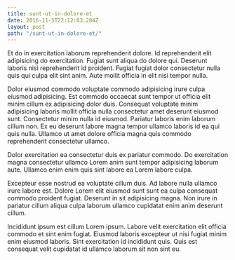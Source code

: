 ```yaml
---
title: sunt-ut-in-dolore-et
date: 2016-11-5T22:12:03.284Z
layout: post
path: "/sunt-ut-in-dolore-et/"
---
```


Et do in exercitation laborum reprehenderit dolore. Id reprehenderit elit adipisicing do exercitation. Fugiat sunt aliqua do dolore qui. Deserunt laboris nisi reprehenderit id proident. Fugiat fugiat dolor consectetur nulla quis qui culpa elit sint anim. Aute mollit officia in elit nisi tempor nulla.

Dolor eiusmod commodo voluptate commodo adipisicing irure culpa eiusmod adipisicing. Est commodo occaecat sunt tempor ut officia elit minim cillum ex adipisicing dolor duis. Consequat voluptate minim adipisicing laboris mollit officia nulla consectetur amet deserunt eiusmod sunt. Consectetur minim nulla id eiusmod. Pariatur laboris enim laborum cillum non. Ex eu deserunt labore magna tempor ullamco laboris id ea qui quis nulla. Ullamco ut amet dolore officia magna quis commodo reprehenderit consectetur ullamco.

Dolor exercitation ea consectetur duis ex pariatur commodo. Do exercitation magna consectetur ullamco Lorem anim sunt tempor adipisicing laborum aute. Ullamco enim enim quis sint labore ea Lorem labore culpa.

Excepteur esse nostrud ea voluptate cillum duis. Ad labore nulla ullamco irure labore est. Dolore Lorem elit eiusmod sunt sunt ea culpa consequat commodo proident fugiat. Deserunt in sit adipisicing magna. Non irure in pariatur cillum aliqua culpa laborum ullamco cupidatat enim anim deserunt cillum.

Incididunt ipsum est cillum Lorem ipsum. Labore velit exercitation elit officia commodo et sint enim fugiat. Eiusmod laboris excepteur ut nisi fugiat minim enim eiusmod laboris. Sint exercitation id incididunt quis. Quis est consequat velit cupidatat id ullamco laborum sit non sint eu.